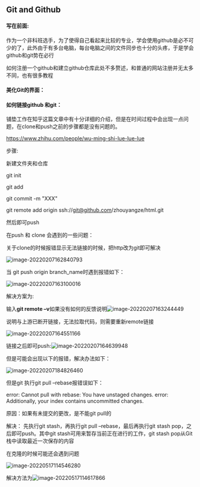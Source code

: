 ## Git and Github

#### 写在前面:

作为一个非科班选手，为了使得自己看起来比较的专业，学会使用github是必不可少的了，此外由于有多台电脑，每台电脑之间的文件同步也十分的头疼，于是学会github和git势在必行

如何注册一个github和建立github仓库此处不多赘述，和普通的网站注册并无太多不同，也有很多教程

#### 美化Git的界面：

#### 如何链接github 和git：

铺垫工作在知乎这篇文章中有十分详细的介绍，但是在时间过程中会出现一点问题，在clone和push之前的步骤都是没有问题的。

https://www.zhihu.com/people/wu-ming-shi-lue-lue-lue

步骤:

新建文件夹和仓库

git init

git add

git commit -m "XXX"

git remote add origin  ssh://git@github.com/zhouyangze/html.git

然后即可push

在push 和 clone 会遇到的一些问题：

关于clone的时候报错显示无法链接的时候，把http改为git即可解决

![image-20220207162840793](https://picture-of-notebook.oss-cn-hangzhou.aliyuncs.com/img/image-20220207162840793.png)

当 git push origin branch_name时遇到报错如下：

![image-20220207163100016](https://picture-of-notebook.oss-cn-hangzhou.aliyuncs.com/img/image-20220207163100016.png)

解决方案为:

输入**git remote –v**如果没有如何的反馈说明![image-20220207163244449](https://picture-of-notebook.oss-cn-hangzhou.aliyuncs.com/img/image-20220207163244449.png)

说明与上游已断开链接，无法拉取代码，则需要重新remote链接

![image-20220207164551166](https://picture-of-notebook.oss-cn-hangzhou.aliyuncs.com/img/image-20220207164551166.png)

链接之后即可push:![image-20220207164639948](https://picture-of-notebook.oss-cn-hangzhou.aliyuncs.com/img/image-20220207164639948.png)

但是可能会出现以下的报错，解决办法如下：

![image-20220207184826460](https://picture-of-notebook.oss-cn-hangzhou.aliyuncs.com/img/image-20220207184826460.png)

但是git 执行git pull –rebase报错误如下：

error: Cannot pull with rebase: You have unstaged changes.
error: Additionally, your index contains uncommitted changes.

原因：如果有未提交的更改，是不能git pull的

解决：
先执行git stash，再执行git pull –rebase，最后再执行git stash pop，之后即可push。其中git stash可用来暂存当前正在进行的工作，git stash pop从Git栈中读取最近一次保存的内容

在克隆的时候可能还会遇到问题

![image-20220517114546280](https://picture-of-notebook.oss-cn-hangzhou.aliyuncs.com/img/image-20220517114546280.png)

解决方法为![image-20220517114617866](https://picture-of-notebook.oss-cn-hangzhou.aliyuncs.com/img/image-20220517114617866.png)